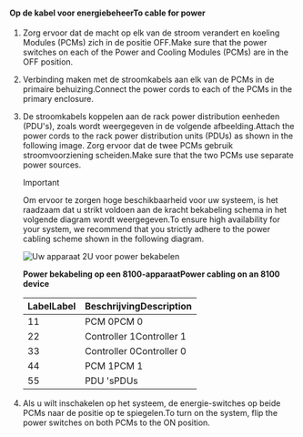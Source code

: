<!--author=alkohli last changed: 9/16/15-->

#### <a name="to-cable-for-power"></a><span data-ttu-id="a57a3-101">Op de kabel voor energiebeheer</span><span class="sxs-lookup"><span data-stu-id="a57a3-101">To cable for power</span></span>
1. <span data-ttu-id="a57a3-102">Zorg ervoor dat de macht op elk van de stroom verandert en koeling Modules (PCMs) zich in de positie OFF.</span><span class="sxs-lookup"><span data-stu-id="a57a3-102">Make sure that the power switches on each of the Power and Cooling Modules (PCMs) are in the OFF position.</span></span>
2. <span data-ttu-id="a57a3-103">Verbinding maken met de stroomkabels aan elk van de PCMs in de primaire behuizing.</span><span class="sxs-lookup"><span data-stu-id="a57a3-103">Connect the power cords to each of the PCMs in the primary enclosure.</span></span>
3. <span data-ttu-id="a57a3-104">De stroomkabels koppelen aan de rack power distribution eenheden (PDU's), zoals wordt weergegeven in de volgende afbeelding.</span><span class="sxs-lookup"><span data-stu-id="a57a3-104">Attach the power cords to the rack power distribution units (PDUs) as shown in the following image.</span></span> <span data-ttu-id="a57a3-105">Zorg ervoor dat de twee PCMs gebruik stroomvoorziening scheiden.</span><span class="sxs-lookup"><span data-stu-id="a57a3-105">Make sure that the two PCMs use separate power sources.</span></span>
   
   > [!IMPORTANT]
   > <span data-ttu-id="a57a3-106">Om ervoor te zorgen hoge beschikbaarheid voor uw systeem, is het raadzaam dat u strikt voldoen aan de kracht bekabeling schema in het volgende diagram wordt weergegeven.</span><span class="sxs-lookup"><span data-stu-id="a57a3-106">To ensure high availability for your system, we recommend that you strictly adhere to the power cabling scheme shown in the following diagram.</span></span> 
   > 
   > 
   
    ![Uw apparaat 2U voor power bekabelen](./media/storsimple-cable-8100-for-power/HCSCableYour2UDeviceforPower.png)
   
    <span data-ttu-id="a57a3-108">**Power bekabeling op een 8100-apparaat**</span><span class="sxs-lookup"><span data-stu-id="a57a3-108">**Power cabling on an 8100 device**</span></span>
   
   | <span data-ttu-id="a57a3-109">Label</span><span class="sxs-lookup"><span data-stu-id="a57a3-109">Label</span></span> | <span data-ttu-id="a57a3-110">Beschrijving</span><span class="sxs-lookup"><span data-stu-id="a57a3-110">Description</span></span> |
   |:--- |:--- |
   | <span data-ttu-id="a57a3-111">1</span><span class="sxs-lookup"><span data-stu-id="a57a3-111">1</span></span> |<span data-ttu-id="a57a3-112">PCM 0</span><span class="sxs-lookup"><span data-stu-id="a57a3-112">PCM 0</span></span> |
   | <span data-ttu-id="a57a3-113">2</span><span class="sxs-lookup"><span data-stu-id="a57a3-113">2</span></span> |<span data-ttu-id="a57a3-114">Controller 1</span><span class="sxs-lookup"><span data-stu-id="a57a3-114">Controller 1</span></span> |
   | <span data-ttu-id="a57a3-115">3</span><span class="sxs-lookup"><span data-stu-id="a57a3-115">3</span></span> |<span data-ttu-id="a57a3-116">Controller 0</span><span class="sxs-lookup"><span data-stu-id="a57a3-116">Controller 0</span></span> |
   | <span data-ttu-id="a57a3-117">4</span><span class="sxs-lookup"><span data-stu-id="a57a3-117">4</span></span> |<span data-ttu-id="a57a3-118">PCM 1</span><span class="sxs-lookup"><span data-stu-id="a57a3-118">PCM 1</span></span> |
   | <span data-ttu-id="a57a3-119">5</span><span class="sxs-lookup"><span data-stu-id="a57a3-119">5</span></span> |<span data-ttu-id="a57a3-120">PDU 's</span><span class="sxs-lookup"><span data-stu-id="a57a3-120">PDUs</span></span> |
4. <span data-ttu-id="a57a3-121">Als u wilt inschakelen op het systeem, de energie-switches op beide PCMs naar de positie op te spiegelen.</span><span class="sxs-lookup"><span data-stu-id="a57a3-121">To turn on the system, flip the power switches on both PCMs to the ON position.</span></span>

